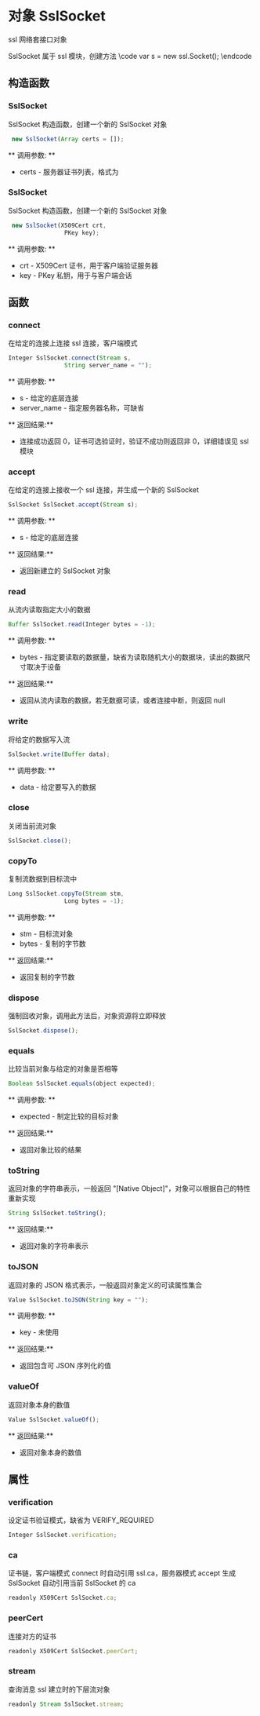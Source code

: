 # 对象 SslSocket
ssl 网络套接口对象

SslSocket 属于 ssl 模块，创建方法
\code
var s = new ssl.Socket();
\endcode
## 构造函数
        
### SslSocket
SslSocket 构造函数，创建一个新的 SslSocket 对象
```JavaScript
 new SslSocket(Array certs = []);
```

** 调用参数: **
* certs - 服务器证书列表，格式为

### SslSocket
SslSocket 构造函数，创建一个新的 SslSocket 对象
```JavaScript
 new SslSocket(X509Cert crt,
                PKey key);
```

** 调用参数: **
* crt - X509Cert 证书，用于客户端验证服务器
* key - PKey 私钥，用于与客户端会话

## 函数
        
### connect
在给定的连接上连接 ssl 连接，客户端模式
```JavaScript
Integer SslSocket.connect(Stream s,
                String server_name = "");
```

** 调用参数: **
* s - 给定的底层连接
* server_name - 指定服务器名称，可缺省

** 返回结果:**
* 连接成功返回 0，证书可选验证时，验证不成功则返回非 0，详细错误见 ssl 模块

### accept
在给定的连接上接收一个 ssl 连接，并生成一个新的 SslSocket
```JavaScript
SslSocket SslSocket.accept(Stream s);
```

** 调用参数: **
* s - 给定的底层连接

** 返回结果:**
* 返回新建立的 SslSocket 对象

### read
从流内读取指定大小的数据
```JavaScript
Buffer SslSocket.read(Integer bytes = -1);
```

** 调用参数: **
* bytes - 指定要读取的数据量，缺省为读取随机大小的数据块，读出的数据尺寸取决于设备

** 返回结果:**
* 返回从流内读取的数据，若无数据可读，或者连接中断，则返回 null

### write
将给定的数据写入流
```JavaScript
SslSocket.write(Buffer data);
```

** 调用参数: **
* data - 给定要写入的数据

### close
关闭当前流对象
```JavaScript
SslSocket.close();
```

### copyTo
复制流数据到目标流中
```JavaScript
Long SslSocket.copyTo(Stream stm,
                Long bytes = -1);
```

** 调用参数: **
* stm - 目标流对象
* bytes - 复制的字节数

** 返回结果:**
* 返回复制的字节数

### dispose
强制回收对象，调用此方法后，对象资源将立即释放
```JavaScript
SslSocket.dispose();
```

### equals
比较当前对象与给定的对象是否相等
```JavaScript
Boolean SslSocket.equals(object expected);
```

** 调用参数: **
* expected - 制定比较的目标对象

** 返回结果:**
* 返回对象比较的结果

### toString
返回对象的字符串表示，一般返回 &#34;[Native Object]&#34;，对象可以根据自己的特性重新实现
```JavaScript
String SslSocket.toString();
```

** 返回结果:**
* 返回对象的字符串表示

### toJSON
返回对象的 JSON 格式表示，一般返回对象定义的可读属性集合
```JavaScript
Value SslSocket.toJSON(String key = "");
```

** 调用参数: **
* key - 未使用

** 返回结果:**
* 返回包含可 JSON 序列化的值

### valueOf
返回对象本身的数值
```JavaScript
Value SslSocket.valueOf();
```

** 返回结果:**
* 返回对象本身的数值

## 属性
        
### verification
设定证书验证模式，缺省为 VERIFY_REQUIRED
```JavaScript
Integer SslSocket.verification;
```

### ca
证书链，客户端模式 connect 时自动引用 ssl.ca，服务器模式 accept 生成 SslSocket 自动引用当前 SslSocket 的 ca
```JavaScript
readonly X509Cert SslSocket.ca;
```

### peerCert
连接对方的证书
```JavaScript
readonly X509Cert SslSocket.peerCert;
```

### stream
查询消息 ssl 建立时的下层流对象
```JavaScript
readonly Stream SslSocket.stream;
```

